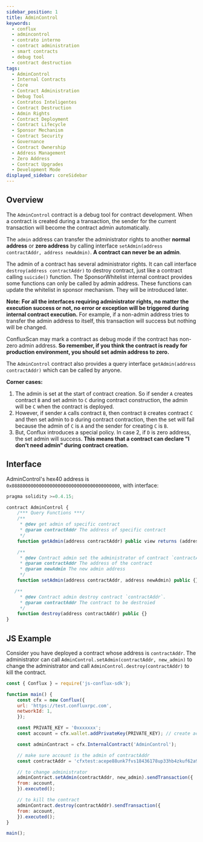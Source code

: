 ```yaml
---
sidebar_position: 1
title: AdminControl
keywords:
  - conflux
  - admincontrol
  - contrato interno
  - contract administration
  - smart contracts
  - debug tool
  - contract destruction
tags:
  - AdminControl
  - Internal Contracts
  - Core
  - Contract Administration
  - Debug Tool
  - Contratos Inteligentes
  - Contract Destruction
  - Admin Rights
  - Contract Deployment
  - Contract Lifecycle
  - Sponsor Mechanism
  - Contract Security
  - Governance
  - Contract Ownership
  - Address Management
  - Zero Address
  - Contract Upgrades
  - Development Mode
displayed_sidebar: coreSidebar
---
```


## Overview

The `AdminControl` contract is a debug tool for contract development. When a contract is created during a transaction, the sender for the current transaction will become the contract admin automatically.

The `admin` address can transfer the administrator rights to another **normal address** or **zero address** by calling interface `setAdmin(address contractAddr, address newAdmin)`. **A contract can never be an admin**.

The admin of a contract has several administrator rights. It can call interface `destroy(address contractAddr)` to destroy contract, just like a contract calling `suicide()` function. The SponsorWhitelist internal contract provides some functions can only be called by admin address. These functions can update the whitelist in sponsor mechanism. They will be introduced later.

**Note: For all the interfaces requiring administrator rights, no matter the execution success or not, no error or exception will be triggered during internal contract execution.** For example, if a non-admin address tries to transfer the admin address to itself, this transaction will success but nothing will be changed.

ConfluxScan may mark a contract as debug mode if the contract has non-zero admin address. **So remember, if you think the contract is ready for production environment, you should set admin address to zero.**


The `AdminControl` contract also provides a query interface `getAdmin(address contractAddr)` which can be called by anyone.

**Corner cases:**
1. The admin is set at the start of contract creation. So if sender `A` creates contract `B` and set admin to `C` during contract construction, the admin will be `C` when the contract is deployed.
2. However, if sender `A` calls contract `B`, then contract `B` creates contract `C` and then set admin to `D` during contract contraction, then the set will fail because the admin of `C` is `A` and the sender for creating `C` is `B`.
3. But, Conflux introduces a special policy. In case 2, if `D` is zero address, the set admin will success. **This means that a contract can declare "I don't need admin" during contract creation.**

## Interface

AdminControl's hex40 address is `0x0888000000000000000000000000000000000000`, with interface:

```js
pragma solidity >=0.4.15;

contract AdminControl {
    /*** Query Functions ***/
    /**
     * @dev get admin of specific contract
     * @param contractAddr The address of specific contract
     */
    function getAdmin(address contractAddr) public view returns (address) {}

    /**
     * @dev Contract admin set the administrator of contract `contractAddr` to `newAdmin`.
     * @param contractAddr The address of the contract
     * @param newAdmin The new admin address
     */
    function setAdmin(address contractAddr, address newAdmin) public {}

   /**
     * @dev Contract admin destroy contract `contractAddr`.
     * @param contractAddr The contract to be destroied
     */
    function destroy(address contractAddr) public {}
}
```

## JS Example

Consider you have deployed a contract whose address is `contractAddr`. The administrator can call `AdminControl.setAdmin(contractAddr, new_admin)` to change the administrator and call `AdminControl.destroy(contractAddr)` to kill the contract.

```javascript
const { Conflux } = require('js-conflux-sdk');

function main() {
    const cfx = new Conflux({
    url: 'https://test.confluxrpc.com',
    networkId: 1,
    });

    const PRIVATE_KEY = '0xxxxxxx';
    const account = cfx.wallet.addPrivateKey(PRIVATE_KEY); // create account instance

    const adminContract = cfx.InternalContract('AdminControl');

    // make sure account is the admin of contractAddr
    const contractAddr = 'cfxtest:acepe88unk7fvs18436178up33hb4zkuf62a9dk1gv';

    // to change administrator
    adminContract.setAdmin(contractAddr, new_admin).sendTransaction({
    from: account,
    }).executed();

    // to kill the contract
    adminContract.destroy(contractAddr).sendTransaction({
    from: account,
    }).executed();
}

main();
```

